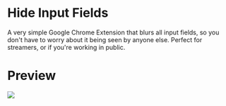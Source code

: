 # Hide Input Fields
A very simple Google Chrome Extension that blurs all input fields, so you don't have to worry about it being seen by anyone else. Perfect for streamers, or if you're working in public.

# Preview
<img src="https://cloud.githubusercontent.com/assets/7408967/7246576/6b33ce2e-e7cd-11e4-8b9c-3989c681556b.png" />
